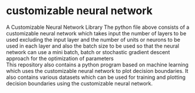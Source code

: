 # customizable neural network
A Customizable Neural Network Library
The python file above consists of a customizable neural network which takes input the number of layers to be used excluding the input  layer and the number of units or neurons  to be used in each layer  and also the batch size to be used so that the neural network can use a mini batch, batch or stochastic gradient descent approach  for the optimization of parameters     
This repository also contains a python program based on machine learning which uses the customizable neural network to plot decision boundaries.
It also contains various datasets which can be used for training and plotting decision boundaries using the customizable neural network.
